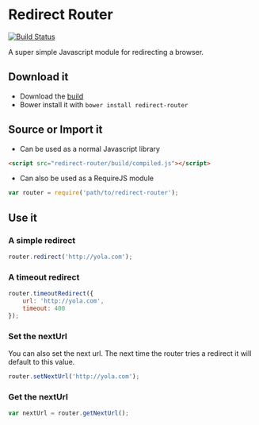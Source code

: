 Redirect Router
===============
[![Build Status](https://travis-ci.org/yola/redirect-router.png)](https://travis-ci.org/redirect-router)

A super simple Javascript module for redirecting a browser.

## Download it

* Download the [build](https://raw.githubusercontent.com/yola/redirect-router/initial_pull/build/compiled.js)
* Bower install it with `bower install redirect-router`

## Source or Import it

* Can be used as a normal Javascript library

```html
<script src="redirect-router/build/compiled.js"></script>
```

* Can also be used as a RequireJS module

```javascript
var router = require('path/to/redirect-router');
```

## Use it

### A simple redirect

```javascript
router.redirect('http://yola.com');
```

### A timeout redirect

```javascript
router.timeoutRedirect({
    url: 'http://yola.com',
    timeout: 400
});
```

### Set the nextUrl

You can also set the next url. The next time the router tries a redirect it will
default to this value.


```javascript
router.setNextUrl('http://yola.com');
```

### Get the nextUrl

```javascript
var nextUrl = router.getNextUrl();
```
